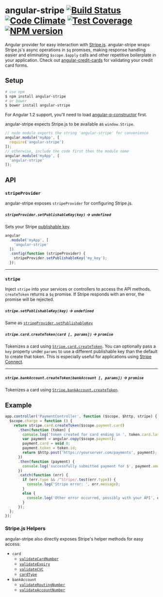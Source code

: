 angular-stripe [![Build Status](https://travis-ci.org/bendrucker/angular-stripe.svg?branch=master)](https://travis-ci.org/bendrucker/angular-stripe) [![Code Climate](https://codeclimate.com/github/bendrucker/angular-stripe/badges/gpa.svg)](https://codeclimate.com/github/bendrucker/angular-stripe) [![Test Coverage](https://codeclimate.com/github/bendrucker/angular-stripe/badges/coverage.svg)](https://codeclimate.com/github/bendrucker/angular-stripe) [![NPM version](https://badge.fury.io/js/angular-stripe.svg)](http://badge.fury.io/js/angular-stripe)
==============

Angular provider for easy interaction with [Stripe.js](https://stripe.com/docs/stripe.js). angular-stripe wraps Stripe.js's async operations in `$q` promises, making response handling easier and eliminating `$scope.$apply` calls and other repetitive boilerplate in your application. Check out [angular-credit-cards](https://github.com/bendrucker/angular-credit-cards) for validating your credit card forms.

## Setup
```bash
# use npm
$ npm install angular-stripe
# or bower
$ bower install angular-stripe
```

For Angular 1.2 support, you'll need to load [angular-q-constructor](https://github.com/bendrucker/angular-q-constructor) first. 

angular-stripe expects Stripe.js to be available as `window.Stripe`.

```js
// node module exports the string 'angular-stripe' for convenience
angular.module('myApp', [
  require('angular-stripe')
]);
// otherwise, include the code first then the module name
angular.module('myApp', [
  'angular-stripe'
]);
```

## API

### `stripeProvider`

angular-stripe exposes `stripeProvider` for configuring Stripe.js.

##### `stripeProvider.setPublishableKey(key)` -> `undefined`

Sets your Stripe [publishable key](https://stripe.com/docs/stripe.js#setting-publishable-key). 

```js
angular
  .module('myApp', [
    'angular-stripe'
  ])
  .config(function (stripeProvider) {
    stripeProvider.setPublishableKey('my_key');
  });
```

<hr>

### `stripe`

Inject `stripe` into your services or controllers to access the API methods. `createToken` returns a `$q` promise. If Stripe responds with an error, the promise will be rejected. 

##### `stripe.setPublishableKey(key)` -> `undefined`

Same as [`stripeProvider.setPublishableKey`](#stripeprovidersetpublishablekeykey---undefined)

##### `stripe.card.createToken(card [, params])` -> `promise`
 
Tokenizes a card using [`Stripe.card.createToken`](https://stripe.com/docs/stripe.js#card-createToken). You can optionally pass a `key` property under `params` to use a different publishable key than the default to create that token. This is especially useful for applications using [Stripe Connect](https://stripe.com/connect).

<hr>
 
##### `stripe.bankAccount.createToken(bankAccount [, params])` -> `promise`

Tokenizes a card using [`Stripe.bankAccount.createToken`](https://stripe.com/docs/stripe.js#bank-account-createToken).

## Example

```js
app.controller('PaymentController', function ($scope, $http, stripe) {
  $scope.charge = function () {
    return stripe.card.createToken($scope.payment.card)
      .then(function (token) {
        console.log('token created for card ending in ', token.card.last4);
        var payment = angular.copy($scope.payment);
        payment.card = void 0;
        payment.token = token.id;
        return $http.post('https://yourserver.com/payments', payment);
      })
      .then(function (payment) {
        console.log('successfully submitted payment for $', payment.amount);
      })
      .catch(function (err) {
        if (err.type && /^Stripe/.test(err.type)) {
          console.log('Stripe error: ', err.message);
        }
        else {
          console.log('Other error occurred, possibly with your API', err.message);
        }
      });
  };
});
```

### Stripe.js Helpers

angular-stripe also directly exposes Stripe's helper methods for easy access:

* `card`
  * [`validateCardNumber`](https://stripe.com/docs/stripe.js#card-validateCardNumber)
  * [`validateExpiry`](https://stripe.com/docs/stripe.js#card-validateExpiry)
  * [`validateCVC`](https://stripe.com/docs/stripe.js#card-validateCVC)
  * [`cardType`](https://stripe.com/docs/stripe.js#card-cardType)
* `bankAccount`
  * [`validateRoutingNumber`](https://stripe.com/docs/stripe.js#bank-account-validateRoutingNumber)
  * [`validateAccountNumber`](https://stripe.com/docs/stripe.js#bank-account-validateAccountNumber)

